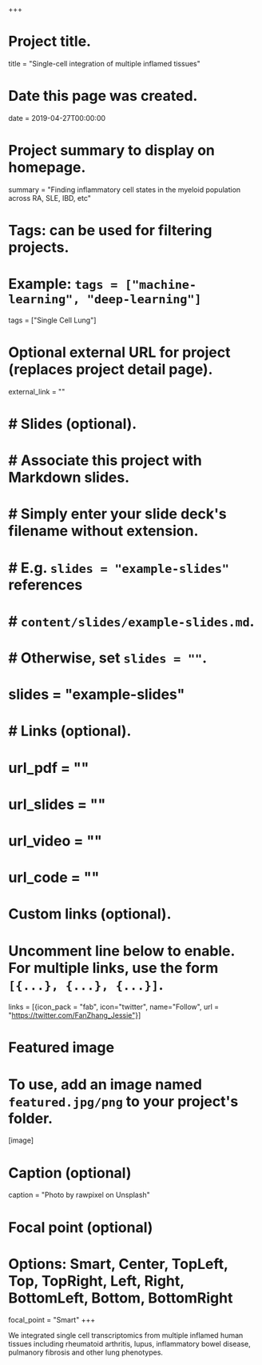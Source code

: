 +++
# Project title.
title = "Single-cell integration of multiple inflamed tissues"

# Date this page was created.
date = 2019-04-27T00:00:00

# Project summary to display on homepage.
summary = "Finding inflammatory cell states in the myeloid population across RA, SLE, IBD, etc"

# Tags: can be used for filtering projects.
# Example: `tags = ["machine-learning", "deep-learning"]`
tags = ["Single Cell Lung"]

# Optional external URL for project (replaces project detail page).
external_link = ""

# # Slides (optional).
# #   Associate this project with Markdown slides.
# #   Simply enter your slide deck's filename without extension.
# #   E.g. `slides = "example-slides"` references 
# #   `content/slides/example-slides.md`.
# #   Otherwise, set `slides = ""`.
# slides = "example-slides"
# 
# # Links (optional).
# url_pdf = ""
# url_slides = ""
# url_video = ""
# url_code = ""

# Custom links (optional).
#   Uncomment line below to enable. For multiple links, use the form `[{...}, {...}, {...}]`.
links = [{icon_pack = "fab", icon="twitter", name="Follow", url = "https://twitter.com/FanZhang_Jessie"}]

# Featured image
# To use, add an image named `featured.jpg/png` to your project's folder. 
[image]
  # Caption (optional)
  caption = "Photo by rawpixel on Unsplash"
  
  # Focal point (optional)
  # Options: Smart, Center, TopLeft, Top, TopRight, Left, Right, BottomLeft, Bottom, BottomRight
  focal_point = "Smart"
+++

We integrated single cell transcriptomics from multiple inflamed human tissues including rheumatoid arthritis, lupus, inflammatory bowel disease, pulmanory fibrosis and other lung phenotypes.




